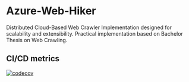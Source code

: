 # Azure-Web-Hiker
Distributed Cloud-Based Web Crawler Implementation designed for scalability and extensibility. Practical implementation based on Bachelor Thesis on Web Crawling.

## CI/CD metrics

[![codecov](https://codecov.io/gh/kasparas12/Azure-Web-Hiker/branch/dev/graph/badge.svg)](https://codecov.io/gh/kasparas12/Azure-Web-Hiker)
